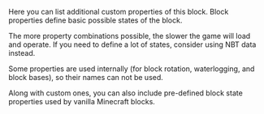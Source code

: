 Here you can list additional custom properties of this block.
Block properties define basic possible states of the block.

The more property combinations possible, the slower the game will load and operate.
If you need to define a lot of states, consider using NBT data instead.

Some properties are used internally (for block rotation, waterlogging, and block bases),
so their names can not be used.

Along with custom ones, you can also include pre-defined block state properties used by vanilla Minecraft blocks.